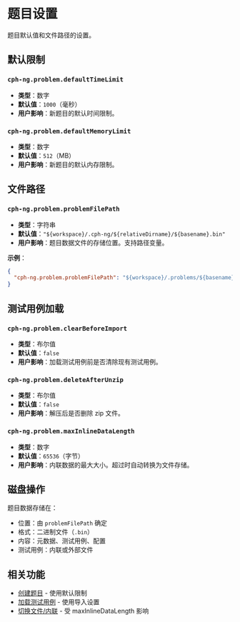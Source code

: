 # 题目设置

题目默认值和文件路径的设置。

## 默认限制

### `cph-ng.problem.defaultTimeLimit`
- **类型**：数字
- **默认值**：`1000`（毫秒）
- **用户影响**：新题目的默认时间限制。

### `cph-ng.problem.defaultMemoryLimit`
- **类型**：数字
- **默认值**：`512`（MB）
- **用户影响**：新题目的默认内存限制。

## 文件路径

### `cph-ng.problem.problemFilePath`
- **类型**：字符串
- **默认值**：`"${workspace}/.cph-ng/${relativeDirname}/${basename}.bin"`
- **用户影响**：题目数据文件的存储位置。支持路径变量。

**示例**：
```json
{
  "cph-ng.problem.problemFilePath": "${workspace}/.problems/${basename}.bin"
}
```

## 测试用例加载

### `cph-ng.problem.clearBeforeImport`
- **类型**：布尔值
- **默认值**：`false`
- **用户影响**：加载测试用例前是否清除现有测试用例。

### `cph-ng.problem.deleteAfterUnzip`
- **类型**：布尔值
- **默认值**：`false`
- **用户影响**：解压后是否删除 zip 文件。

### `cph-ng.problem.maxInlineDataLength`
- **类型**：数字
- **默认值**：`65536`（字节）
- **用户影响**：内联数据的最大大小。超过时自动转换为文件存储。

## 磁盘操作

题目数据存储在：
- 位置：由 `problemFilePath` 确定
- 格式：二进制文件（`.bin`）
- 内容：元数据、测试用例、配置
- 测试用例：内联或外部文件

## 相关功能
- [创建题目](../features/create-problem.md) - 使用默认限制
- [加载测试用例](../features/load-test-cases.md) - 使用导入设置
- [切换文件/内联](../features/toggle-file-inline.md) - 受 maxInlineDataLength 影响
